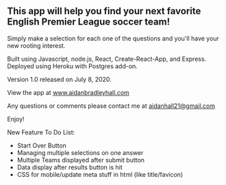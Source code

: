## This app will help you find your next favorite English Premier League soccer team!

Simply make a selection for each one of the questions and you'll have your new rooting interest.

Built using Javascript, node.js, React, Create-React-App, and Express. Deployed using Heroku with Postgres add-on.

Version 1.0 released on July 8, 2020.

View the app at www.aidanbradleyhall.com

Any questions or comments please contact me at aidanhall21@gmail.com

Enjoy!

New Feature To Do List:

* Start Over Button
* Managing multiple selections on one answer
* Multiple Teams displayed after submit button
* Data display after results button is hit
* CSS for mobile/update meta stuff in html (like title/favicon)
